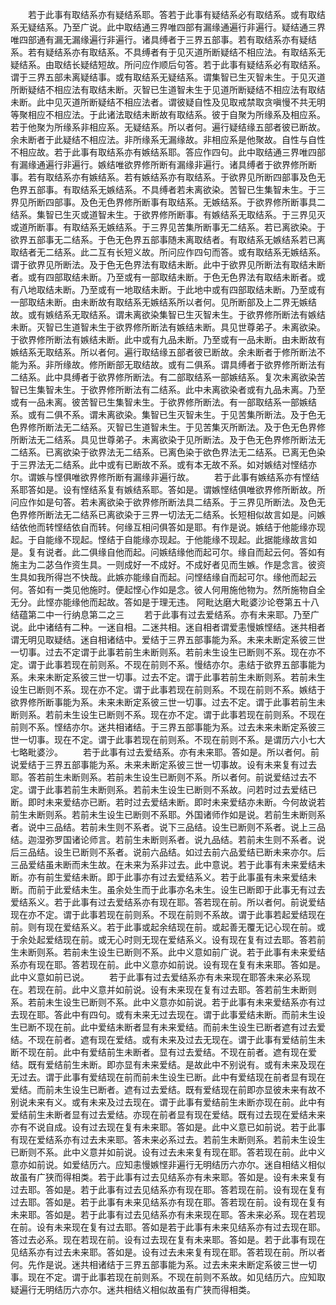 <!-- { "loadSidebar": true } -->
　　若于此事有取结系亦有疑结系耶。答若于此事有疑结系必有取结系。或有取结系无疑结系。乃至广说。此中取结通三界唯四部有漏缘通遍行非遍行。疑结通三界唯四部通有漏无漏缘遍行非遍行。诸具缚者于三界五部事。若有取结系亦有疑结系。若有疑结系亦有取结系。不具缚者有于见灭道所断疑结不相应法。有取结系无疑结系。由取结长疑结短故。所问应作顺后句答。若于此事有疑结系必有取结系。谓于三界五部未离疑结事。或有取结系无疑结系。谓集智已生灭智未生。于见灭道所断疑结不相应法有取结未断。灭智已生道智未生于见道所断疑结不相应法有取结未断。此中见灭道所断疑结不相应法者。谓彼疑自性及见取戒禁取贪嗔慢不共无明等聚相应不相应法。于此诸法取结未断故有取结系。彼于自聚为所缘系及相应系。若于他聚为所缘系非相应系。无疑结系。所以者何。遍行疑结缘五部者彼已断故。余未断者于此疑结不相应法。非所缘系无漏缘故。非相应系是他聚故。自性与自性不相应故。若于此事有取结系亦有嫉结系耶。答应作四句。此中取结通三界唯四部有漏缘通遍行非遍行。嫉结唯欲界修所断有漏缘非遍行。诸具缚者于欲界修所断事。若有取结系亦有嫉结系。若有嫉结系亦有取结系。于欲界见所断四部事及色无色界五部事。有取结系无嫉结系。不具缚者若未离欲染。苦智已生集智未生。于三界见所断四部事。及色无色界修所断事有取结系。无嫉结系。于欲界修所断事具二结系。集智已生灭或道智未生。于欲界修所断事。有嫉结系无取结系。于三界见灭或道所断事。有取结系无嫉结系。于三界见苦集所断事无二结系。若已离欲染。于欲界五部事无二结系。于色无色界五部事随未离取结者。有取结系无嫉结系若已离取结者无二结系。此二互有长短义故。所问应作四句而答。或有取结系无嫉结系。谓于欲界见所断法。及于色无色界法有取结未断。此中于欲界见所断法有取结未断者。或有四部取结未断。乃至或有一部取结未断。于色无色界法有取结未断者。或有八地取结未断。乃至或有一地取结未断。于此地中或有四部取结未断。乃至或有一部取结未断。由未断故有取结系无嫉结系所以者何。见所断部及上二界无嫉结故。或有嫉结系无取结系。谓未离欲染集智已生灭智未生。于欲界修所断法有嫉结未断。灭智已生道智未生于欲界修所断法有嫉结未断。具见世尊弟子。未离欲染。于欲界修所断法有嫉结未断。此中或有九品未断。乃至或有一品未断。由未断故有嫉结系无取结系。所以者何。遍行取结缘五部者彼已断故。余未断者于修所断法不能为系。非所缘故。修所断部无取结故。或有二俱系。谓具缚者于欲界修所断法有二结系。此中具缚者于欲界修所断法。有二部取结系一部嫉结系。复次未离欲染苦智已生集智未生。于欲界修所断法有二结系。此中未离欲染者或有九品未离。乃至或有一品未离。彼苦智已生集智未生。于欲界修所断法。有一部取结系一部嫉结系。或有二俱不系。谓未离欲染。集智已生灭智未生。于见苦集所断法。及于色无色界修所断法无二结系。灭智已生道智未生。于见苦集灭所断法。及于色无色界修所断法无二结系。具见世尊弟子。未离欲染于见所断法。及于色无色界修所断法无二结系。已离欲染于欲界法无二结系。已离色染于欲色界法无二结系。已离无色染于三界法无二结系。此中或有已断故不系。或有本无故不系。如对嫉结对悭结亦尔。谓嫉与悭俱唯欲界修所断有漏缘非遍行故。
　　若于此事有嫉结系亦有悭结系耶答如是。设有悭结系复有嫉结系耶。答如是。谓嫉悭结俱唯欲界修所断故。所问应作如是句答。若未离欲染于欲界修所断法具二结系。于三界见所断法。及色无色界修所断法无二结系已离欲染于三界一切法无二结系。长短相似故言如是。问嫉结依他而转悭结依自而转。何缘互相问俱答如是耶。有作是说。嫉结于他能缘亦现起。于自能缘不现起。悭结于自能缘亦现起。于他能缘不现起。此据能缘故言如是。复有说者。此二俱缘自他而起。问嫉结缘他而起可尔。缘自而起云何。答如有施主为二苾刍作资生具。一则成好一不成好。不成好者见而生嫉。作是念言。彼资生具如我所得岂不快哉。此嫉亦能缘自而起。问悭结缘自而起可尔。缘他而起云何。答如有一类见他施时。便起悭心作如是念。彼人何用施他物为。然所施物自全无分。此悭亦能缘他而起故。答如是于理无违。
阿毗达磨大毗婆沙论卷第五十八
结蕴第二中一行纳息第二之三
　　若于此事有过去爱结系。亦有未来耶。乃至广说。此中诸结有二种。一迷自相。二迷共相。迷自相者谓爱恚慢嫉悭结。迷共相者谓无明见取疑结。迷自相诸结中。爱结于三界五部事能为系。未来未断定系彼三世一切事。过去不定谓于此事若前生未断则系。若前未生设生已断则不系。现在亦不定。谓于此事若现在前则系。不现在前则不系。慢结亦尔。恚结于欲界五部事能为系。未来未断定系彼三世一切事。过去不定。谓于此事若前生未断则系。若前未生设生已断则不系。现在亦不定。谓于此事若现在前则系。不现在前则不系。嫉结于欲界修所断事能为系。未来未断定系彼三世一切事。过去不定。谓于此事若前生未断则系。若前未生设生已断则不系。现在亦不定。谓于此事若现在前则系。不现在前则不系。悭结亦尔。迷共相诸结。于三界五部事能为系。过去未来未断定系彼三世一切事。现在不定。谓于此事若现在前则系。不现在前则不系。是谓历六小七大七略毗婆沙。
　　若于此事有过去爱结系。亦有未来耶。答如是。所以者何。前说爱结于三界五部事能为系。未来未断定系彼三世一切事故。设有未来复有过去耶。答若前生未断则系。若前未生设生已断则不系。所以者何。前说爱结过去不定。谓于此事若前生未断则系。若前未生设生已断则不系故。问若时过去爱结已断。即时未来爱结亦已断。若时过去爱结未断。即时未来爱结亦未断。今何故说若前生未断则系。若前未生设生已断则不系耶。外国诸师作如是说。若前生未断则系者。说中三品结。若前未生则不系者。说下三品结。设生已断则不系者。说上三品结。迦湿弥罗国诸论师言。若前生未断则系者。说九品结。若前未生则不系者。说后三品结。设生已断则不系者。说前六品结。如过去前六品爱结已断未来亦尔。后三品爱结虽未断而未生故。在未来为系非过去。此中意说。若于此事有未来爱结未断。亦有前生爱结未断。即于此事亦有过去爱结系义。若于此事虽有未来爱结未断。而前于此爱结未生。虽余处生而于此事亦名未生。设生已断即于此事无有过去爱结系义。若于此事有过去爱结系亦有现在耶。答若现在前。所以者何。前说爱结现在亦不定。谓于此事若现在前则系。不现在前则不系故。谓于此事若起爱结现在前。则有现在爱结系义。若于此事或起余结现在前。或起善无覆无记心现在前。或于余处起爱结现在前。或无心时则无现在爱结系义。设有现在复有过去耶。答若前生未断则系。若前未生设生已断则不系。此中义意如前广说。若于此事有未来爱结系亦有现在耶。答若现在前。此中义意亦如前说。设有现在复有未来耶。答如是。此中义意如前已说。
　　若于此事有过去爱结系亦有未来现在耶答未来必系现在。若现在前。此中义意并如前说。设有未来现在复有过去耶。答若前生未断则系。若前未生设生已断则不系。此中义意亦如前说。若于此事有未来爱结系亦有过去现在耶。答此中有四句。或有未来无过去现在。谓于此事爱结未断。而前未生设生已断不现在前。此中爱结未断者显有未来爱结。而前未生设生已断者遮有过去爱结。不现在前者。遮有现在爱结。或有未来及过去无现在。谓于此事有爱结前生未断不现在前。此中有爱结前生未断者。显有过去爱结。不现在前者。遮有现在爱结。既有爱结前生未断。即亦显有未来爱结。是故此中不别说有。或有未来及现在无过去。谓于此事有爱结现在前而前未生设生已断。此中有爱结现在前者显有现在爱结。而前未生设生已断者。遮有过去爱结。既有爱结现在前即亦显彼未来有故不别说未来有义。或有未来及过去现在。谓于此事有爱结前生未断亦现在前。此中有爱结前生未断者显有过去爱结。亦现在前者显有现在爱结。既有过去现在爱结未来亦有不说自成。设有过去现在复有未来耶。答如是。此中义意已如前说。若于此事有现在爱结系亦有过去未来耶。答未来必系过去。若前生未断则系。若前未生设生已断则不系。此中义意并如前说。设有过去未来复有现在耶。答若现在前。此中义意亦如前说。如爱结历六。应知恚慢嫉悭非遍行无明结历六亦尔。迷自相结义相似故虽有广狭而得相类。若于此事有过去见结系亦有未来耶。答如是。设有未来复有过去耶。答如是。若于此事有过去见结系亦有现在耶。答若现在前。设有现在复有过去耶。答如是。若于此事有未来见结系亦有现在耶。答若现在前。设有现在复有未来耶。答如是。若于此事有过去见结系亦有未来现在耶。答未来必系。现在若现在前。设有未来现在复有过去耶。答如是若于此事有未来见结系亦有过去现在耶。答过去必系。现在若现在前。设有过去现在复有未来耶。答如是。若于此事有现在见结系亦有过去未来耶。答如是。设有过去未来复有现在耶。答若现在前。所以者何。先作是说。迷共相诸结于三界五部事能为系。过去未来未断定系彼三世一切事。现在不定。谓于此事若现在前则系。不现在前则不系故。如见结历六。应知取疑遍行无明结历六亦尔。迷共相结义相似故虽有广狭而得相类。
